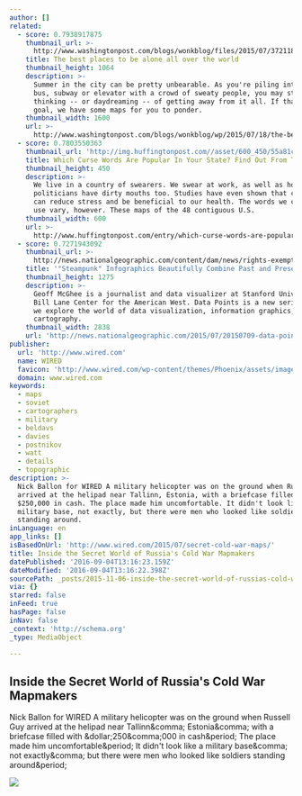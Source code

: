 ```yaml
---
author: []
related:
  - score: 0.7938917875
    thumbnail_url: >-
      http://www.washingtonpost.com/blogs/wonkblog/files/2015/07/3721183926_e3483a2bc0_o.jpg
    title: The best places to be alone all over the world
    thumbnail_height: 1064
    description: >-
      Summer in the city can be pretty unbearable. As you're piling into the
      bus, subway or elevator with a crowd of sweaty people, you may start
      thinking -- or daydreaming -- of getting away from it all. If that's your
      goal, we have some maps for you to ponder.
    thumbnail_width: 1600
    url: >-
      http://www.washingtonpost.com/blogs/wonkblog/wp/2015/07/18/the-best-places-to-be-alone-all-over-the-world/
  - score: 0.7803550363
    thumbnail_url: 'http://img.huffingtonpost.com//asset/600_450/55a81c311900002500b86d8c.png'
    title: Which Curse Words Are Popular In Your State? Find Out From These Maps.
    thumbnail_height: 450
    description: >-
      We live in a country of swearers. We swear at work, as well as home. Our
      politicians have dirty mouths too. Studies have even shown that cursing
      can reduce stress and be beneficial to our health. The words we choose to
      use vary, however. These maps of the 48 contiguous U.S.
    thumbnail_width: 600
    url: >-
      http://www.huffingtonpost.com/entry/which-curse-words-are-popular-in-your-state_55a80662e4b04740a3df54b8
  - score: 0.7271943092
    thumbnail_url: >-
      http://news.nationalgeographic.com/content/dam/news/rights-exempt/Data%20Points/blog_images/2015/July/McGhee-Steampunk/walker-yau-fiscal-chart.jpg
    title: '"Steampunk" Infographics Beautifully Combine Past and Present'
    thumbnail_height: 1275
    description: >-
      Geoff McGhee is a journalist and data visualizer at Stanford University's
      Bill Lane Center for the American West. Data Points is a new series where
      we explore the world of data visualization, information graphics, and
      cartography.
    thumbnail_width: 2838
    url: 'http://news.nationalgeographic.com/2015/07/20150709-data-points-steampunk/'
publisher:
  url: 'http://www.wired.com'
  name: WIRED
  favicon: 'http://www.wired.com/wp-content/themes/Phoenix/assets/images/favicon.ico'
  domain: www.wired.com
keywords:
  - maps
  - soviet
  - cartographers
  - military
  - beldavs
  - davies
  - postnikov
  - watt
  - details
  - topographic
description: >-
  Nick Ballon for WIRED A military helicopter was on the ground when Russell Guy
  arrived at the helipad near Tallinn, Estonia, with a briefcase filled with
  $250,000 in cash. The place made him uncomfortable. It didn't look like a
  military base, not exactly, but there were men who looked like soldiers
  standing around.
inLanguage: en
app_links: []
isBasedOnUrl: 'http://www.wired.com/2015/07/secret-cold-war-maps/'
title: Inside the Secret World of Russia's Cold War Mapmakers
datePublished: '2016-09-04T13:16:23.159Z'
dateModified: '2016-09-04T13:16:22.398Z'
sourcePath: _posts/2015-11-06-inside-the-secret-world-of-russias-cold-war-mapmakers.md
via: {}
starred: false
inFeed: true
hasPage: false
inNav: false
_context: 'http://schema.org'
_type: MediaObject

---
```

<article style=""><h1>Inside the Secret World of Russia's Cold War Mapmakers</h1><p>Nick Ballon for WIRED A military helicopter was on the ground when Russell Guy arrived at the helipad near Tallinn&amp;comma; Estonia&amp;comma; with a briefcase filled with &amp;dollar;250&amp;comma;000 in cash&amp;period; The place made him uncomfortable&amp;period; It didn't look like a military base&amp;comma; not exactly&amp;comma; but there were men who looked like soldiers standing around&amp;period;</p><img src="http://www.wired.com/wp-content/uploads/2015/07/ff_sovietmaps_1_hero2.jpg" /></article>